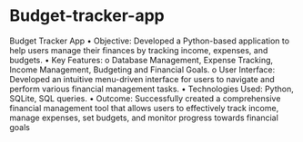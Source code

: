 # Budget-tracker-app
Budget Tracker App
•	Objective: Developed a Python-based application to help users manage their finances by tracking income, expenses, and budgets.
•	Key Features:
o	Database Management, Expense Tracking, Income Management, Budgeting and Financial Goals.
o	User Interface: Developed an intuitive menu-driven interface for users to navigate and perform various financial management tasks.
•	Technologies Used: Python, SQLite, SQL queries.
•	Outcome: Successfully created a comprehensive financial management tool that allows users to effectively track income, manage expenses, set budgets, and monitor progress towards financial goals
